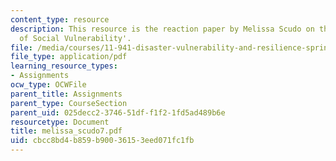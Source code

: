 ```yaml
---
content_type: resource
description: This resource is the reaction paper by Melissa Scudo on the topic 'Patterns
  of Social Vulnerability'.
file: /media/courses/11-941-disaster-vulnerability-and-resilience-spring-2005/cbcc8bd4b859b90036153eed071fc1fb_melissa_scudo7.pdf
file_type: application/pdf
learning_resource_types:
- Assignments
ocw_type: OCWFile
parent_title: Assignments
parent_type: CourseSection
parent_uid: 025decc2-3746-51df-f1f2-1fd5ad489b6e
resourcetype: Document
title: melissa_scudo7.pdf
uid: cbcc8bd4-b859-b900-3615-3eed071fc1fb
---
```

